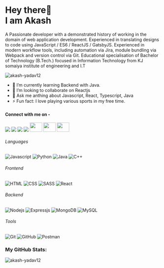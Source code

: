 # Hey there👋<br>I am Akash
A Passionate developer with a demonstrated history of working in the domain of web application development. Experienced in translating designs to code using JavaScript / ES6 / ReactJS / GatsbyJS. Experienced in modern workflow tools, including automation via Jira, module bundling via Webpack and version control via Git.
Educational specialisation of Bachelor of Technology (B.Tech.) focused in Information Technology from KJ somaiya institute of engineering and I.T

<p align="left"> <img src="https://komarev.com/ghpvc/?username=akash-yadav12" alt="akash-yadav12" /> </p> 

- 🌱 I’m currently learning Backend with Java.
- 👯 I’m looking to collaborate on Reactjs
- 💬 Ask me anthing about Javascript, React, Typescript, Java
- ⚡ Fun fact: I love playing various sports in my free time.

#### Connect with me on - 
[<img src="https://img.shields.io/badge/twitter-%231DA1F2.svg?&style=for-the-badge&logo=twitter&logoColor=white" />](https://twitter.com/soraku0) 
[<img src="https://img.shields.io/badge/linkedin-%230077B5.svg?&style=for-the-badge&logo=linkedin&logoColor=white" />](https://www.linkedin.com/in/akash-yadav-b2b066170/) 
[<img src = "https://img.shields.io/badge/instagram-%23EE157B.svg?&style=for-the-badge&logo=instagram&logoColor=white">](https://www.instagram.com/akkasshh__/)
[<img src ="https://img.shields.io/badge/Gmail-%23E4405F.svg?&style=for-the-badge&logo=gmail&logoColor=white">](mailto:akashrsy123@gmail.com)
[<img src ="https://cdn.jsdelivr.net/npm/simple-icons@3.0.1/icons/hackerrank.svg" height="30" width="40">](https://www.hackerrank.com/akash_ry)
[<img src ="https://cdn.jsdelivr.net/npm/simple-icons@3.0.1/icons/leetcode.svg" height="30" width="40">](https://www.leetcode.com/akash_ry)
[<img src ="https://cdn.jsdelivr.net/npm/simple-icons@3.0.1/icons/codechef.svg" height="30" width="40">](https://www.codechef.com/users/akash_ry)


###### Languages
![Javascript](https://img.shields.io/badge/-Javascript-black?style=flat-square&logo=Javascript)
![Python](https://img.shields.io/badge/-Python-black?style=flat-square&logo=Python)
![Java](https://img.shields.io/badge/-Java-black?style=flat-square&logo=java)
![C++](https://img.shields.io/badge/-C++-00599C?style=flat-square&logo=c++)

###### Frontend

![HTML](https://img.shields.io/badge/-HTML5-black?style=flat-square&logo=html5)
![CSS](https://img.shields.io/badge/-CSS3-black?style=flat-square&logo=css3)
![SASS](https://img.shields.io/badge/-SASS-black?style=flat-square&logo=sass)
![React](https://img.shields.io/badge/-React-black?style=flat-square&logo=react)

###### Backend
![Nodejs](https://img.shields.io/badge/-Nodejs-black?style=flat-square&logo=node)
![Expressjs](https://img.shields.io/badge/-Express-black?style=flat-square&logo=express)
![MongoDB](https://img.shields.io/badge/-MONGODB-black?style=flat-square&logo=mongodb)
![MySQL](https://img.shields.io/badge/-MYSQL-black?style=flat-square&logo=mysql)

###### Tools
![Git](https://img.shields.io/badge/-Git-black?style=flat-square&logo=git)
![GitHub](https://img.shields.io/badge/-GitHub-181717?style=flat-square&logo=github)
![Postman](https://img.shields.io/badge/-postman-00599C?style=flat-square&logo=postman)

### My GitHub Stats:
<p><img align="center" src="https://github-readme-streak-stats.herokuapp.com/?user=akash-yadav12&" alt="akash-yadav12" /></p>
<p align="center">
